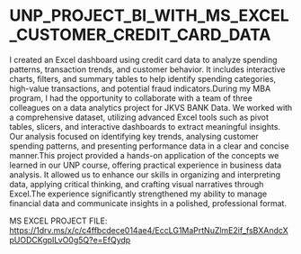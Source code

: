 # UNP_PROJECT_BI_WITH_MS_EXCEL_CUSTOMER_CREDIT_CARD_DATA

I created an Excel dashboard using credit card data to analyze spending patterns, transaction trends, and customer behavior. It includes interactive charts, filters, and summary tables to help identify spending categories, high-value transactions, and potential fraud indicators.During my MBA program, I had the opportunity to collaborate with a team of three colleagues on a data analytics project for JKVS BANK Data. We worked with a comprehensive dataset, utilizing advanced Excel tools such as pivot tables, slicers, and interactive dashboards to extract meaningful insights. Our analysis focused on identifying key trends, analysing customer spending patterns, and presenting performance data in a clear and concise manner.This project provided a hands-on application of the concepts we learned in our UNP course, offering practical experience in business data analysis. It allowed us to enhance our skills in organizing and interpreting data, applying critical thinking, and crafting visual narratives through Excel.The experience significantly strengthened my ability to manage financial data and communicate insights in a polished, professional format.

MS EXCEL PROJECT FILE: https://1drv.ms/x/c/c4ffbcdece014ae4/EccLG1MaPrtNuZlmE2if_fsBXAndcXpUODCKgpILvO0g5Q?e=EfQydp
